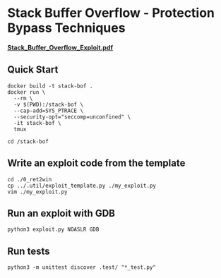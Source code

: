 # Stack Buffer Overflow - Protection Bypass Techniques

**[Stack_Buffer_Overflow_Exploit.pdf](Stack_Buffer_Overflow_Exploit.pdf)**


## Quick Start

```
docker build -t stack-bof .
docker run \
  --rm \
  -v $(PWD):/stack-bof \
  --cap-add=SYS_PTRACE \
  --security-opt="seccomp=unconfined" \
  -it stack-bof \
  tmux
```

```
cd /stack-bof
```


## Write an exploit code from the template

```
cd ./0_ret2win
cp ../.util/exploit_template.py ./my_exploit.py
vim ./my_exploit.py
```


## Run an exploit with GDB

```
python3 exploit.py NOASLR GDB
```


## Run tests

```
python3 -m unittest discover .test/ "*_test.py"
```
